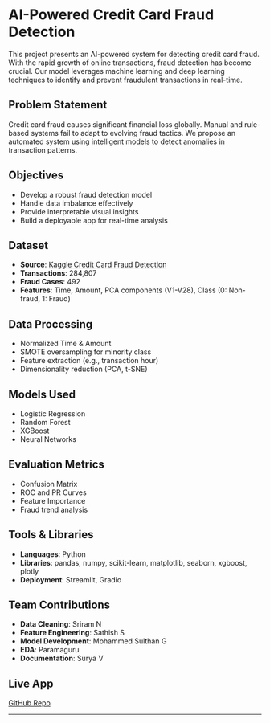 # AI-Powered Credit Card Fraud Detection

This project presents an AI-powered system for detecting credit card fraud. With the rapid growth of online transactions, fraud detection has become crucial. Our model leverages machine learning and deep learning techniques to identify and prevent fraudulent transactions in real-time.

## Problem Statement
Credit card fraud causes significant financial loss globally. Manual and rule-based systems fail to adapt to evolving fraud tactics. We propose an automated system using intelligent models to detect anomalies in transaction patterns.

## Objectives
- Develop a robust fraud detection model
- Handle data imbalance effectively
- Provide interpretable visual insights
- Build a deployable app for real-time analysis

## Dataset
- **Source**: [Kaggle Credit Card Fraud Detection](https://www.kaggle.com/mlg-ulb/creditcardfraud)
- **Transactions**: 284,807
- **Fraud Cases**: 492
- **Features**: Time, Amount, PCA components (V1-V28), Class (0: Non-fraud, 1: Fraud)

## Data Processing
- Normalized Time & Amount
- SMOTE oversampling for minority class
- Feature extraction (e.g., transaction hour)
- Dimensionality reduction (PCA, t-SNE)

## Models Used
- Logistic Regression
- Random Forest
- XGBoost
- Neural Networks

## Evaluation Metrics
- Confusion Matrix
- ROC and PR Curves
- Feature Importance
- Fraud trend analysis

## Tools & Libraries
- **Languages**: Python
- **Libraries**: pandas, numpy, scikit-learn, matplotlib, seaborn, xgboost, plotly
- **Deployment**: Streamlit, Gradio

## Team Contributions
- **Data Cleaning**: Sriram N
- **Feature Engineering**: Sathish S
- **Model Development**: Mohammed Sulthan G
- **EDA**: Paramaguru
- **Documentation**: Surya V

## Live App
[GitHub Repo](https://github.com/Paramaguru432/Ai-creditcard-frad-detection_phase_3.git)

---
